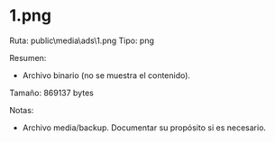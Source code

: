 # 1.png

Ruta: public\media\ads\1.png
Tipo: png

Resumen:
- Archivo binario (no se muestra el contenido).

Tamaño: 869137 bytes

Notas:
- Archivo media/backup. Documentar su propósito si es necesario.
